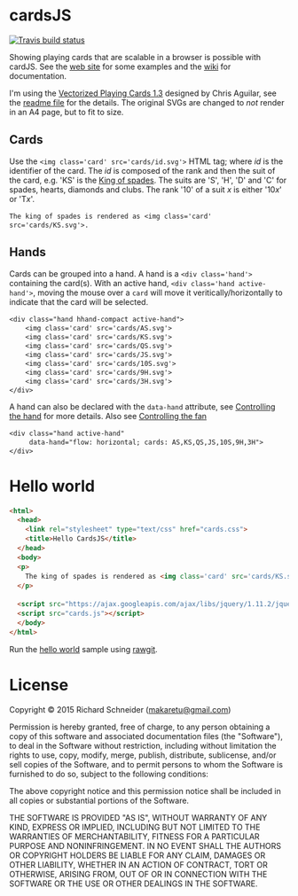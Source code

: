 # cardsJS

[![Travis build status](https://travis-ci.org/richardschneider/cardsJS.svg)](https://travis-ci.org/richardschneider/cardsJS)

Showing playing cards that are scalable in a browser is possible with cardJS.  See the [web site](http://richardschneider.github.io/cardsJS) for some examples and the [wiki](https://github.com/richardschneider/cardsJS/wiki) for documentation.

I'm using the [Vectorized Playing Cards 1.3](http://code.google.com/p/vectorized-playing-cards/) designed by Chris Aguilar, see the [readme file](cards/readme.txt) for the details. The original SVGs are changed to *not* render in an A4 page, but to fit to size.

## Cards

Use the `<img class='card' src='cards/id.svg'>` HTML tag; where *id* is the identifier of the card.  The *id* is composed of the rank and then the suit of the card,
e.g. 'KS' is the [King of spades](https://rawgit.com/richardschneider/cardsJS/master/cards/KS.svg).
The suits are 'S', 'H', 'D' and 'C' for spades, hearts, diamonds and clubs. The rank '10' of a suit *x* is either '10*x*' or 'T*x*'.

    The king of spades is rendered as <img class='card' src='cards/KS.svg'>.

## Hands

Cards can be grouped into a hand.  A hand is a `<div class='hand'>` containing the card(s).
With an active hand, `<div class='hand active-hand'>`, moving the mouse over a `card` will move it veritically/horizontally
to indicate that the card will be selected.

    <div class="hand hhand-compact active-hand">
        <img class='card' src='cards/AS.svg'>
        <img class='card' src='cards/KS.svg'>
        <img class='card' src='cards/QS.svg'>
        <img class='card' src='cards/JS.svg'>
        <img class='card' src='cards/10S.svg'>
        <img class='card' src='cards/9H.svg'>
        <img class='card' src='cards/3H.svg'>
    </div>

A hand can also be declared with the `data-hand` attribute, see [Controlling the hand](https://github.com/richardschneider/cardsJS/wiki/Controlling-the-hand)
for more details. Also see [Controlling the fan](https://github.com/richardschneider/cardsJS/wiki/Controlling-the-fan)

    <div class="hand active-hand"
         data-hand="flow: horizontal; cards: AS,KS,QS,JS,10S,9H,3H">
    </div>

# Hello world

```html
<html>
  <head>
    <link rel="stylesheet" type="text/css" href="cards.css">
    <title>Hello CardsJS</title>
  </head>
  <body>
  <p>
    The king of spades is rendered as <img class='card' src='cards/KS.svg'>.
  </p>

  <script src="https://ajax.googleapis.com/ajax/libs/jquery/1.11.2/jquery.min.js"></script>
  <script src="cards.js"></script>
  </body>
</html>
```

Run the [hello world](https://rawgit.com/richardschneider/cardsJS/master/hello.html) sample using [rawgit](http://rawgit.com).

# License
Copyright © 2015 Richard Schneider (makaretu@gmail.com)

Permission is hereby granted, free of charge, to any person obtaining a copy of this software and associated documentation files (the "Software"), to deal in the Software without restriction, including without limitation the rights to use, copy, modify, merge, publish, distribute, sublicense, and/or sell copies of the Software, and to permit persons to whom the Software is furnished to do so, subject to the following conditions:

The above copyright notice and this permission notice shall be included in all copies or substantial portions of the Software.

THE SOFTWARE IS PROVIDED "AS IS", WITHOUT WARRANTY OF ANY KIND, EXPRESS OR IMPLIED, INCLUDING BUT NOT LIMITED TO THE WARRANTIES OF MERCHANTABILITY, FITNESS FOR A PARTICULAR PURPOSE AND NONINFRINGEMENT. IN NO EVENT SHALL THE AUTHORS OR COPYRIGHT HOLDERS BE LIABLE FOR ANY CLAIM, DAMAGES OR OTHER LIABILITY, WHETHER IN AN ACTION OF CONTRACT, TORT OR OTHERWISE, ARISING FROM, OUT OF OR IN CONNECTION WITH THE SOFTWARE OR THE USE OR OTHER DEALINGS IN THE SOFTWARE.


